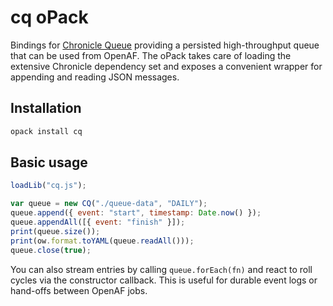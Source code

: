 # cq oPack

Bindings for [Chronicle Queue](https://chronicle.software/products/chronicle-queue/) providing a persisted high-throughput queue
that can be used from OpenAF. The oPack takes care of loading the extensive Chronicle dependency set and exposes a convenient
wrapper for appending and reading JSON messages.

## Installation

```bash
opack install cq
```

## Basic usage

```javascript
loadLib("cq.js");

var queue = new CQ("./queue-data", "DAILY");
queue.append({ event: "start", timestamp: Date.now() });
queue.appendAll([{ event: "finish" }]);
print(queue.size());
print(ow.format.toYAML(queue.readAll()));
queue.close(true);
```

You can also stream entries by calling `queue.forEach(fn)` and react to roll cycles via the constructor callback. This is useful
for durable event logs or hand-offs between OpenAF jobs.
